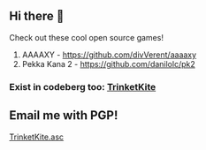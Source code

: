 ## Hi there 👋

Check out these cool open source games!

1. AAAAXY - https://github.com/divVerent/aaaaxy
2. Pekka Kana 2 - https://github.com/danilolc/pk2

### Exist in codeberg too: [TrinketKite](https://codeberg.org/TrinketKite)

## Email me with PGP!

[TrinketKite.asc](https://github.com/TrinketKite/TrinketKite/blob/main/TrinketKite.asc)
